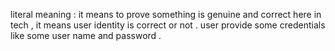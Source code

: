literal meaning : it means to prove something is genuine and correct 
here in tech , it means user identity is correct or not . user provide some credentials like some user name and password .